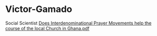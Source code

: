 # Victor-Gamado
Social Scientist
[Does Interdenominational Prayer Movements help the course of the local Church in Ghana.pdf](https://github.com/Koblavictor/Victor-Gamado/files/15363251/Does.Interdenominational.Prayer.Movements.help.the.course.of.the.local.Church.in.Ghana.pdf)
